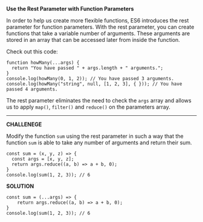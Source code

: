 **Use the Rest Parameter with Function Parameters**

In order to help us create more flexible functions, ES6 introduces the rest parameter for function parameters. With the rest parameter, you can create functions that take a variable number of arguments. These arguments are stored in an array that can be accessed later from inside the function.

Check out this code:

```
function howMany(...args) {
  return "You have passed " + args.length + " arguments.";
}
console.log(howMany(0, 1, 2)); // You have passed 3 arguments.
console.log(howMany("string", null, [1, 2, 3], { })); // You have passed 4 arguments.
```

The rest parameter eliminates the need to check the `args` array and allows us to apply `map()`, `filter()` and `reduce()` on the parameters array.


---------------------

**CHALLENEGE**

Modify the function `sum` using the rest parameter in such a way that the function `sum` is able to take any number of arguments and return their sum.

```
const sum = (x, y, z) => {
  const args = [x, y, z];
  return args.reduce((a, b) => a + b, 0);
}
console.log(sum(1, 2, 3)); // 6

```

**SOLUTION**

```
const sum = (...args) => {
    return args.reduce((a, b) => a + b, 0);
}
console.log(sum(1, 2, 3)); // 6


```
